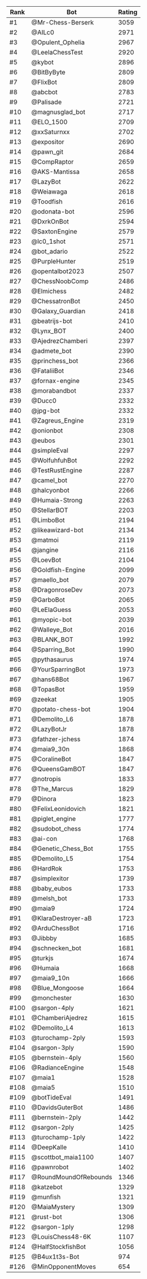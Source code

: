 Rank|Bot|Rating
---|---|---
#1|@Mr-Chess-Berserk|3059
#2|@AILc0|2971
#3|@Opulent_Ophelia|2967
#4|@LeelaChessTest|2920
#5|@kybot|2896
#6|@BitByByte|2809
#7|@FlixBot|2809
#8|@abcbot|2783
#9|@Palisade|2721
#10|@magnusglad_bot|2717
#11|@ELO_1500|2709
#12|@xxSaturnxx|2702
#13|@expositor|2690
#14|@pawn_git|2684
#15|@CompRaptor|2659
#16|@AKS-Mantissa|2658
#17|@LazyBot|2622
#18|@Weiawaga|2618
#19|@Toodfish|2616
#20|@odonata-bot|2596
#21|@DxrkOnBot|2594
#22|@SaxtonEngine|2579
#23|@lc0_1shot|2571
#24|@bot_adario|2522
#25|@PurpleHunter|2519
#26|@opentalbot2023|2507
#27|@ChessNoobComp|2486
#28|@Elmichess|2482
#29|@ChessatronBot|2450
#30|@Galaxy_Guardian|2418
#31|@beatrijs-bot|2410
#32|@Lynx_BOT|2400
#33|@AjedrezChamberi|2397
#34|@admete_bot|2390
#35|@princhess_bot|2366
#36|@FataliiBot|2346
#37|@fornax-engine|2345
#38|@morabandbot|2337
#39|@Ducc0|2332
#40|@jpg-bot|2332
#41|@Zagreus_Engine|2319
#42|@onionbot|2308
#43|@eubos|2301
#44|@simpleEval|2297
#45|@WolfuhfuhBot|2292
#46|@TestRustEngine|2287
#47|@camel_bot|2270
#48|@halcyonbot|2266
#49|@Humaia-Strong|2263
#50|@StellarBOT|2203
#51|@LimboBot|2194
#52|@likeawizard-bot|2134
#53|@matmoi|2119
#54|@jangine|2116
#55|@LoevBot|2104
#56|@Goldfish-Engine|2099
#57|@maello_bot|2079
#58|@DragonroseDev|2073
#59|@GarboBot|2065
#60|@LeElaGuess|2053
#61|@myopic-bot|2039
#62|@Walleye_Bot|2016
#63|@BLANK_BOT|1992
#64|@Sparring_Bot|1990
#65|@pythasaurus|1974
#66|@YourSparringBot|1973
#67|@hans68Bot|1967
#68|@TopasBot|1959
#69|@zeekat|1905
#70|@potato-chess-bot|1904
#71|@Demolito_L6|1878
#72|@LazyBotJr|1878
#73|@fathzer-jchess|1874
#74|@maia9_30n|1868
#75|@CoralineBot|1847
#76|@QueensGamBOT|1847
#77|@notropis|1833
#78|@The_Marcus|1829
#79|@Dinora|1823
#80|@FelixLeonidovich|1821
#81|@piglet_engine|1777
#82|@sudobot_chess|1774
#83|@ai-con|1768
#84|@Genetic_Chess_Bot|1755
#85|@Demolito_L5|1754
#86|@HardRok|1753
#87|@simplexitor|1739
#88|@baby_eubos|1733
#89|@melsh_bot|1733
#90|@maia9|1724
#91|@KlaraDestroyer-aB|1723
#92|@ArduChessBot|1716
#93|@Jibbby|1685
#94|@schnecken_bot|1681
#95|@turkjs|1674
#96|@Humaia|1668
#97|@maia9_10n|1666
#98|@Blue_Mongoose|1664
#99|@monchester|1630
#100|@sargon-4ply|1621
#101|@ChamberiAjedrez|1615
#102|@Demolito_L4|1613
#103|@turochamp-2ply|1593
#104|@sargon-3ply|1590
#105|@bernstein-4ply|1560
#106|@RadianceEngine|1548
#107|@maia1|1528
#108|@maia5|1510
#109|@botTideEval|1491
#110|@DavidsGuterBot|1486
#111|@bernstein-2ply|1442
#112|@sargon-2ply|1425
#113|@turochamp-1ply|1422
#114|@DeepKalle|1410
#115|@scottbot_maia1100|1407
#116|@pawnrobot|1402
#117|@RoundMoundOfRebounds|1346
#118|@katzebot|1329
#119|@munfish|1321
#120|@MaiaMystery|1309
#121|@rust-bot|1306
#122|@sargon-1ply|1298
#123|@LouisChess48-6K|1107
#124|@HalfStockfishBot|1056
#125|@B4ux1t3s-Bot|974
#126|@MinOpponentMoves|654
